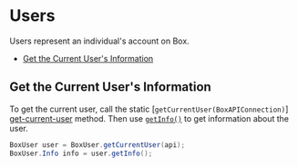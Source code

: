 Users
=====

Users represent an individual's account on Box.

* [Get the Current User's Information](#get-the-current-users-information)

Get the Current User's Information
----------------------------------

To get the current user, call the static [`getCurrentUser(BoxAPIConnection)`]
[get-current-user] method. Then use [`getInfo()`][get-info] to get information
about the user.

```java
BoxUser user = BoxUser.getCurrentUser(api);
BoxUser.Info info = user.getInfo();
```

[get-current-user]: http://opensource.box.com/box-java-sdk/javadoc/com/box/sdk/BoxUser.html#getCurrentUser(com.box.sdk.BoxAPIConnection)
[get-info]: http://opensource.box.com/box-java-sdk/javadoc/com/box/sdk/BoxUser.html#getInfo()
